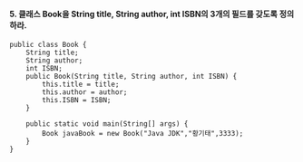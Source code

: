 #### 5. 클래스 Book을 String title, String author, int ISBN의 3개의 필드를 갖도록 정의하라.
```
public class Book {
	String title;
	String author;
	int ISBN;
	public Book(String title, String author, int ISBN) {
		this.title = title;
		this.author = author;
		this.ISBN = ISBN;
	}
	
	public static void main(String[] args) {
		Book javaBook = new Book("Java JDK","황기태",3333);
	}
}
```
